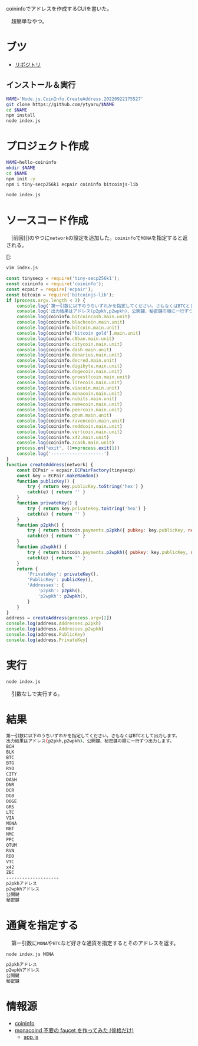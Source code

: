 coininfoでアドレスを作成するCUIを書いた。

　超簡単なやつ。

<!-- more -->

# ブツ

* [リポジトリ][]

[リポジトリ]:https://github.com/ytyaru/Node.js.CoinInfo.CreateAddress.20220922175527

## インストール＆実行

```sh
NAME='Node.js.CoinInfo.CreateAddress.20220922175527'
git clone https://github.com/ytyaru/$NAME
cd $NAME
npm install
node index.js
```

# プロジェクト作成

```sh
NAME=hello-coininfo
mkdir $NAME
cd $NAME
npm init -y
npm i tiny-secp256k1 ecpair coininfo bitcoinjs-lib
```
```sh
node index.js
```

# ソースコード作成

　[前回][]のやつに`network`の設定を追加した。`coininfo`で`MONA`を指定すると返される。

[]:

```sh
vim index.js
```
```javascript
const tinysecp = require('tiny-secp256k1');
const coininfo = require('coininfo');
const ecpair = require('ecpair');
const bitcoin = require('bitcoinjs-lib');
if (process.argv.length < 3) {
    console.log('第一引数に以下のうちいずれかを指定してください。さもなくばBTCとして出力します。')
    console.log('出力結果はアドレス(p2pkh,p2wpkh)、公開鍵、秘密鍵の順に一行ずつ出力します。')
    console.log(coininfo.bitcoincash.main.unit)
    console.log(coininfo.blackcoin.main.unit)
    console.log(coininfo.bitcoin.main.unit)
    console.log(coininfo['bitcoin gold'].main.unit)
    console.log(coininfo.c0ban.main.unit)
    console.log(coininfo.citycoin.main.unit)
    console.log(coininfo.dash.main.unit)
    console.log(coininfo.denarius.main.unit)
    console.log(coininfo.decred.main.unit)
    console.log(coininfo.digibyte.main.unit)
    console.log(coininfo.dogecoin.main.unit)
    console.log(coininfo.groestlcoin.main.unit)
    console.log(coininfo.litecoin.main.unit)
    console.log(coininfo.viacoin.main.unit)
    console.log(coininfo.monacoin.main.unit)
    console.log(coininfo.nubits.main.unit)
    console.log(coininfo.namecoin.main.unit)
    console.log(coininfo.peercoin.main.unit)
    console.log(coininfo.qtum.main.unit)
    console.log(coininfo.ravencoin.main.unit)
    console.log(coininfo.reddcoin.main.unit)
    console.log(coininfo.vertcoin.main.unit)
    console.log(coininfo.x42.main.unit)
    console.log(coininfo.zcash.main.unit)
    process.on("exit", ()=>process.exit(1))
    console.log('--------------------')
}
function createAddress(network) {
    const ECPair = ecpair.ECPairFactory(tinysecp)
    const key = ECPair.makeRandom()
    function publicKey() {
        try { return key.publicKey.toString('hex') }
        catch(e) { return '' }
    }
    function privateKey() {
        try { return key.privateKey.toString('hex') }
        catch(e) { return '' }
    }
    function p2pkh() {
        try { return bitcoin.payments.p2pkh({ pubkey: key.publicKey, network: network }).address }
        catch(e) { return '' }
    }
    function p2wpkh() {
        try { return bitcoin.payments.p2wpkh({ pubkey: key.publicKey, network: network }).address }
        catch(e) { return '' }
    }
    return {
        'PrivateKey': privateKey(),
        'PublicKey': publicKey(),
        'Addresses': {
            'p2pkh': p2pkh(),
            'p2wpkh': p2wpkh(),
        }
    }
}
address = createAddress(process.argv[2])
console.log(address.Addresses.p2pkh)
console.log(address.Addresses.p2wpkh)
console.log(address.PublicKey)
console.log(address.PrivateKey)
```

# 実行

```sh
node index.js
```

　引数なしで実行する。

# 結果

```sh
第一引数に以下のうちいずれかを指定してください。さもなくばBTCとして出力します。
出力結果はアドレス(p2pkh,p2wpkh)、公開鍵、秘密鍵の順に一行ずつ出力します。
BCH
BLK
BTC
BTG
RYO
CITY
DASH
DNR
DCR
DGB
DOGE
GRS
LTC
VIA
MONA
NBT
NMC
PPC
QTUM
RVN
RDD
VTC
x42
ZEC
--------------------
p2pkhアドレス
p2wpkhアドレス
公開鍵
秘密鍵
```

# 通貨を指定する

　第一引数に`MONA`や`BTC`など好きな通貨を指定するとそのアドレスを返す。

```sh
node index.js MONA
```
```sh
p2pkhアドレス
p2wpkhアドレス
公開鍵
秘密鍵
```

# 情報源

* [coininfo][]
* [monacoind 不要の faucet を作ってみた (骨格だけ)][]
	* [app.js][]

[coininfo]:https://github.com/cryptocoinjs/coininfo
[monacoind 不要の faucet を作ってみた (骨格だけ)]:https://qiita.com/cryptcoin-junkey/items/fc6d62c22d4444d98c45
[app.js]:https://github.com/monaco-ex/sample-sending-monacoin/blob/master/app.js

